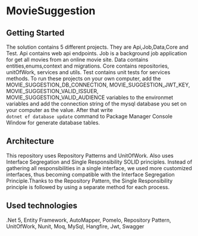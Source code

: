 # MovieSuggestion

## Getting Started
The solution contains 5 different projects. They are Api,Job,Data,Core and Test.
Api contains web api endpoints.
Job is a background job application for get all movies from an online movie site.
Data contains entities,enums,context and migrations.
Core contains repositories, unitOfWork, services and utils.
Test contains unit tests for services methods.
To run these projects on your own computer, add the MOVIE_SUGGESTION_DB_CONNECTION, MOVIE_SUGGESTION_JWT_KEY, MOVIE_SUGGESTION_VALID_ISSUER, MOVIE_SUGGESTION_VALID_AUDIENCE
variables to the environmet variables and add the connection string of the mysql database you set on your computer as the value. After that write  
`dotnet ef database update`
command to Package Manager Console Window for generate database tables.

## Architecture
This repository uses Repository Patterns and UnitOfWork. Also uses Interface Segregation and Single Responsibility SOLID principles.
Instead of gathering all responsibilities in a single interface, we used more customized interfaces, 
thus becoming compatible with the Interface Segregation Principle.Thanks to the Repository Pattern, the Single Responsibility 
principle is followed by using a separate method for each process.

## Used technologies
.Net 5, Entity Framework, AutoMapper, Pomelo, Repository Pattern, UnitOfWork, Nunit, Moq, MySql, Hangfire, Jwt, Swagger
